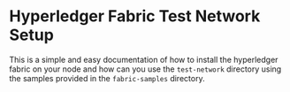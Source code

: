 # Hyperledger Fabric Test Network Setup

This is a simple and easy documentation of how to install the hyperledger fabric on your node and how can you use the `test-network` directory using the samples provided in the `fabric-samples` directory.
